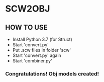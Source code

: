 # SCW2OBJ

## HOW TO USE
- Install Python 3.7 (for Struct)
- Start 'convert.py'
- Put .scw files in folder 'scw'
- Start 'convert.py' again
- Start 'combiner.py' <br>
### <b>Congratulations! Obj models created!</b>
